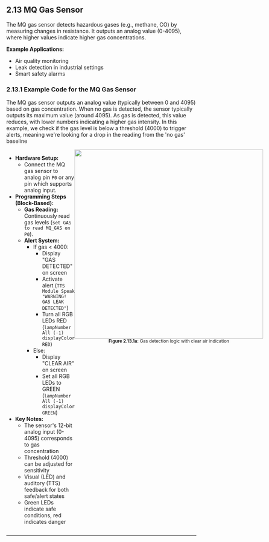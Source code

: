 ## 2.13 MQ Gas Sensor

The MQ gas sensor detects hazardous gases (e.g., methane, CO) by measuring changes in resistance. It outputs an analog value (0-4095), where higher values indicate higher gas concentrations.

**Example Applications:**
- Air quality monitoring
- Leak detection in industrial settings
- Smart safety alarms

### 2.13.1 Example Code for the MQ Gas Sensor

The MQ gas sensor outputs an analog value (typically between 0 and 4095) based on gas concentration. When no gas is detected, the sensor typically outputs its maximum value (around 4095). As gas is detected, this value reduces, with lower numbers indicating a higher gas intensity. In this example, we check if the gas level is below a threshold (4000) to trigger alerts, meaning we're looking for a drop in the reading from the 'no gas' baseline

<div style="display: flex; align-items: flex-start; justify-content: space-between;">
  <div style="flex: 1;">
    <ul>
      <li><b>Hardware Setup:</b>
        <ul>
          <li>Connect the MQ gas sensor to analog pin <code>P0</code> or any pin which supports analog input.</li>
        </ul>
      </li>
      <li><b>Programming Steps (Block-Based):</b>
        <ul>
          <li><b>Gas Reading:</b> Continuously read gas levels (<code>set GAS to read MQ_GAS on P0</code>).</li>
          <li><b>Alert System:</b>
            <ul>
              <li>If gas < 4000:
                <ul>
                  <li>Display "GAS DETECTED" on screen</li>
                  <li>Activate alert (<code>TTS Module Speak "WARNING! GAS LEAK DETECTED"</code>)</li>
                  <li>Turn all RGB LEDs RED (<code>lampNumber All (-1) displayColor RED</code>)</li>
                </ul>
              </li>
              <li>Else:
                <ul>
                  <li>Display "CLEAR AIR" on screen</li>
                  <li>Set all RGB LEDs to GREEN (<code>lampNumber All (-1) displayColor GREEN</code>)</li>
                </ul>
              </li>
            </ul>
          </li>
        </ul>
      </li>
      <li><b>Key Notes:</b>
        <ul>
          <li>The sensor's 12-bit analog input (0-4095) corresponds to gas concentration</li>
          <li>Threshold (4000) can be adjusted for sensitivity</li>
          <li>Visual (LED) and auditory (TTS) feedback for both safe/alert states</li>
          <li>Green LEDs indicate safe conditions, red indicates danger</li>
        </ul>
      </li>
    </ul>
  </div>
  <div style="flex: 1; text-align: center;">
    <img src="/content/manual/images/27.png" width="500"/>
    <div><sub><b>Figure 2.13.1a:</b> Gas detection logic with clear air indication</sub></div>
  </div>
</div>

 ---